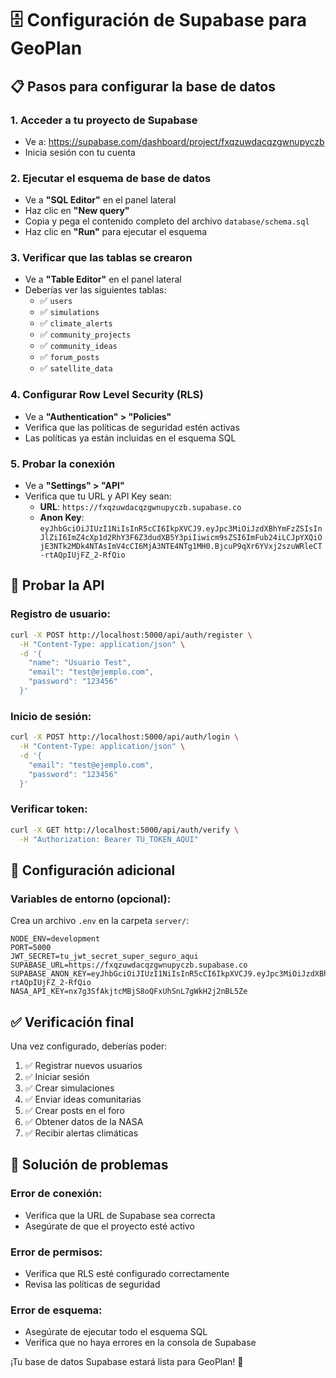 # 🗄️ Configuración de Supabase para GeoPlan

## 📋 Pasos para configurar la base de datos

### 1. **Acceder a tu proyecto de Supabase**
- Ve a: https://supabase.com/dashboard/project/fxqzuwdacqzgwnupyczb
- Inicia sesión con tu cuenta

### 2. **Ejecutar el esquema de base de datos**
- Ve a **"SQL Editor"** en el panel lateral
- Haz clic en **"New query"**
- Copia y pega el contenido completo del archivo `database/schema.sql`
- Haz clic en **"Run"** para ejecutar el esquema

### 3. **Verificar que las tablas se crearon**
- Ve a **"Table Editor"** en el panel lateral
- Deberías ver las siguientes tablas:
  - ✅ `users`
  - ✅ `simulations`
  - ✅ `climate_alerts`
  - ✅ `community_projects`
  - ✅ `community_ideas`
  - ✅ `forum_posts`
  - ✅ `satellite_data`

### 4. **Configurar Row Level Security (RLS)**
- Ve a **"Authentication" > "Policies"**
- Verifica que las políticas de seguridad estén activas
- Las políticas ya están incluidas en el esquema SQL

### 5. **Probar la conexión**
- Ve a **"Settings" > "API"**
- Verifica que tu URL y API Key sean:
  - **URL**: `https://fxqzuwdacqzgwnupyczb.supabase.co`
  - **Anon Key**: `eyJhbGciOiJIUzI1NiIsInR5cCI6IkpXVCJ9.eyJpc3MiOiJzdXBhYmFzZSIsInJlZiI6ImZ4cXp1d2RhY3F6Z3dudXB5Y3piIiwicm9sZSI6ImFub24iLCJpYXQiOjE3NTk2MDk4NTAsImV4cCI6MjA3NTE4NTg1MH0.BjcuP9qXr6YVxj2szuWRleCT-rtAQpIUjFZ_2-RfQio`

## 🧪 **Probar la API**

### Registro de usuario:
```bash
curl -X POST http://localhost:5000/api/auth/register \
  -H "Content-Type: application/json" \
  -d '{
    "name": "Usuario Test",
    "email": "test@ejemplo.com",
    "password": "123456"
  }'
```

### Inicio de sesión:
```bash
curl -X POST http://localhost:5000/api/auth/login \
  -H "Content-Type: application/json" \
  -d '{
    "email": "test@ejemplo.com",
    "password": "123456"
  }'
```

### Verificar token:
```bash
curl -X GET http://localhost:5000/api/auth/verify \
  -H "Authorization: Bearer TU_TOKEN_AQUI"
```

## 🔧 **Configuración adicional**

### Variables de entorno (opcional):
Crea un archivo `.env` en la carpeta `server/`:
```env
NODE_ENV=development
PORT=5000
JWT_SECRET=tu_jwt_secret_super_seguro_aqui
SUPABASE_URL=https://fxqzuwdacqzgwnupyczb.supabase.co
SUPABASE_ANON_KEY=eyJhbGciOiJIUzI1NiIsInR5cCI6IkpXVCJ9.eyJpc3MiOiJzdXBhYmFzZSIsInJlZiI6ImZ4cXp1d2RhY3F6Z3dudXB5Y3piIiwicm9sZSI6ImFub24iLCJpYXQiOjE3NTk2MDk4NTAsImV4cCI6MjA3NTE4NTg1MH0.BjcuP9qXr6YVxj2szuWRleCT-rtAQpIUjFZ_2-RfQio
NASA_API_KEY=nx7g3SfAkjtcMBjS8oQFxUhSnL7gWkH2j2nBL5Ze
```

## ✅ **Verificación final**

Una vez configurado, deberías poder:
1. ✅ Registrar nuevos usuarios
2. ✅ Iniciar sesión
3. ✅ Crear simulaciones
4. ✅ Enviar ideas comunitarias
5. ✅ Crear posts en el foro
6. ✅ Obtener datos de la NASA
7. ✅ Recibir alertas climáticas

## 🚨 **Solución de problemas**

### Error de conexión:
- Verifica que la URL de Supabase sea correcta
- Asegúrate de que el proyecto esté activo

### Error de permisos:
- Verifica que RLS esté configurado correctamente
- Revisa las políticas de seguridad

### Error de esquema:
- Asegúrate de ejecutar todo el esquema SQL
- Verifica que no haya errores en la consola de Supabase

¡Tu base de datos Supabase estará lista para GeoPlan! 🚀
